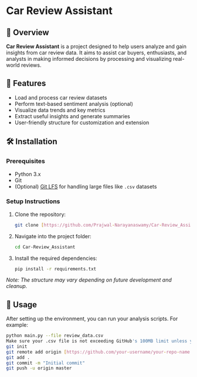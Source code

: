 # Car Review Assistant

## 📌 Overview

**Car Review Assistant** is a project designed to help users analyze and gain insights from car review data. It aims to assist car buyers, enthusiasts, and analysts in making informed decisions by processing and visualizing real-world reviews.

## 🚀 Features

-   Load and process car review datasets
-   Perform text-based sentiment analysis (optional)
-   Visualize data trends and key metrics
-   Extract useful insights and generate summaries
-   User-friendly structure for customization and extension

## 🛠️ Installation

### Prerequisites

-   Python 3.x
-   Git
-   (Optional) [Git LFS](https://git-lfs.github.com/) for handling large files like `.csv` datasets

### Setup Instructions

1.  Clone the repository:

    ```bash
    git clone [https://github.com/Prajwal-Narayanaswamy/Car-Review_Assistant.git](https://github.com/Prajwal-Narayanaswamy/Car-Review_Assistant.git)
    ```

2.  Navigate into the project folder:

    ```bash
    cd Car-Review_Assistant
    ```

3.  Install the required dependencies:

    ```bash
    pip install -r requirements.txt
    ```



*Note: The structure may vary depending on future development and cleanup.*

## 🧪 Usage

After setting up the environment, you can run your analysis scripts. For example:

```bash
python main.py --file review_data.csv
Make sure your .csv file is not exceeding GitHub's 100MB limit unless you're using Git LFS.🧹 Reset Git Repository (if needed)If you mistakenly committed large files and need a fresh start:rm -rf .git
git init
git remote add origin [https://github.com/your-username/your-repo-name.git](https://github.com/your-username/your-repo-name.git)
git add .
git commit -m "Initial commit"
git push -u origin master
```
